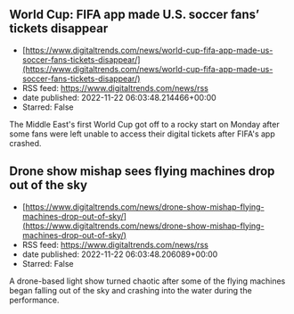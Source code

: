 ## World Cup: FIFA app made U.S. soccer fans’ tickets disappear
 - [https://www.digitaltrends.com/news/world-cup-fifa-app-made-us-soccer-fans-tickets-disappear/](https://www.digitaltrends.com/news/world-cup-fifa-app-made-us-soccer-fans-tickets-disappear/)
 - RSS feed: https://www.digitaltrends.com/news/rss
 - date published: 2022-11-22 06:03:48.214466+00:00
 - Starred: False

The Middle East's first World Cup got off to a rocky start on Monday after some fans were left unable to access their digital tickets after FIFA's app crashed.

## Drone show mishap sees flying machines drop out of the sky
 - [https://www.digitaltrends.com/news/drone-show-mishap-flying-machines-drop-out-of-sky/](https://www.digitaltrends.com/news/drone-show-mishap-flying-machines-drop-out-of-sky/)
 - RSS feed: https://www.digitaltrends.com/news/rss
 - date published: 2022-11-22 06:03:48.206089+00:00
 - Starred: False

A drone-based light show turned chaotic after some of the flying machines began falling out of the sky and crashing into the water during the performance.
